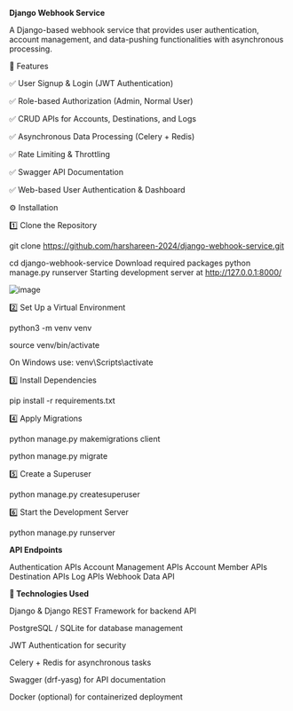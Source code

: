 **Django Webhook Service**

A Django-based webhook service that provides user authentication, account management, and data-pushing functionalities with asynchronous processing.

🚀 Features

✅ User Signup & Login (JWT Authentication)

✅ Role-based Authorization (Admin, Normal User)

✅ CRUD APIs for Accounts, Destinations, and Logs

✅ Asynchronous Data Processing (Celery + Redis)

✅ Rate Limiting & Throttling

✅ Swagger API Documentation

✅ Web-based User Authentication & Dashboard


⚙️ Installation

1️⃣ Clone the Repository

git clone https://github.com/harshareen-2024/django-webhook-service.git

cd django-webhook-service
Download required packages 
python manage.py runserver
Starting development server at http://127.0.0.1:8000/


![image](https://github.com/user-attachments/assets/af316af5-973b-4b95-bef7-d9b85f73f47a)


2️⃣ Set Up a Virtual Environment

python3 -m venv venv

source venv/bin/activate  

On Windows use: venv\Scripts\activate

3️⃣ Install Dependencies

pip install -r requirements.txt

4️⃣ Apply Migrations

python manage.py makemigrations client

python manage.py migrate

5️⃣ Create a Superuser

  python manage.py createsuperuser

6️⃣ Start the Development Server

python manage.py runserver


**API Endpoints**

Authentication APIs
Account Management APIs
Account Member APIs
Destination APIs
Log APIs
Webhook Data API

**🚀 Technologies Used**

Django & Django REST Framework for backend API

PostgreSQL / SQLite for database management

JWT Authentication for security

Celery + Redis for asynchronous tasks

Swagger (drf-yasg) for API documentation

Docker (optional) for containerized deployment
